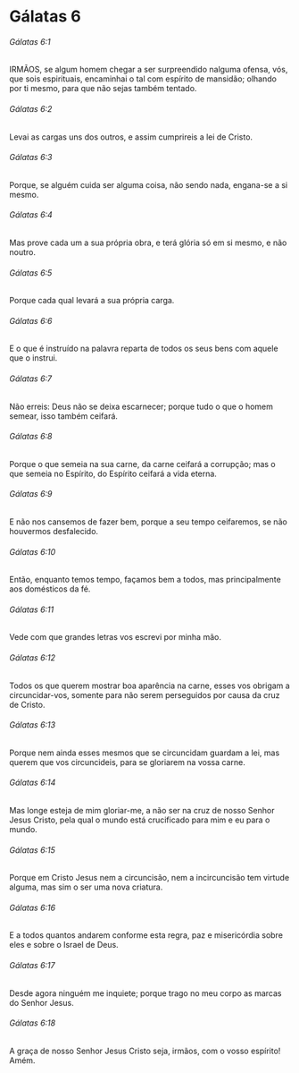 # Gálatas 6

###### Gálatas 6:1

IRMÃOS, se algum homem chegar a ser surpreendido nalguma ofensa, vós, que sois espirituais, encaminhai o tal com espírito de mansidão; olhando por ti mesmo, para que não sejas também tentado.

###### Gálatas 6:2

Levai as cargas uns dos outros, e assim cumprireis a lei de Cristo.

###### Gálatas 6:3

Porque, se alguém cuida ser alguma coisa, não sendo nada, engana-se a si mesmo.

###### Gálatas 6:4

Mas prove cada um a sua própria obra, e terá glória só em si mesmo, e não noutro.

###### Gálatas 6:5

Porque cada qual levará a sua própria carga.

###### Gálatas 6:6

E o que é instruído na palavra reparta de todos os seus bens com aquele que o instrui.

###### Gálatas 6:7

Não erreis: Deus não se deixa escarnecer; porque tudo o que o homem semear, isso também ceifará.

###### Gálatas 6:8

Porque o que semeia na sua carne, da carne ceifará a corrupção; mas o que semeia no Espírito, do Espírito ceifará a vida eterna.

###### Gálatas 6:9

E não nos cansemos de fazer bem, porque a seu tempo ceifaremos, se não houvermos desfalecido.

###### Gálatas 6:10

Então, enquanto temos tempo, façamos bem a todos, mas principalmente aos domésticos da fé.

###### Gálatas 6:11

Vede com que grandes letras vos escrevi por minha mão.

###### Gálatas 6:12

Todos os que querem mostrar boa aparência na carne, esses vos obrigam a circuncidar-vos, somente para não serem perseguidos por causa da cruz de Cristo.

###### Gálatas 6:13

Porque nem ainda esses mesmos que se circuncidam guardam a lei, mas querem que vos circuncideis, para se gloriarem na vossa carne.

###### Gálatas 6:14

Mas longe esteja de mim gloriar-me, a não ser na cruz de nosso Senhor Jesus Cristo, pela qual o mundo está crucificado para mim e eu para o mundo.

###### Gálatas 6:15

Porque em Cristo Jesus nem a circuncisão, nem a incircuncisão tem virtude alguma, mas sim o ser uma nova criatura.

###### Gálatas 6:16

E a todos quantos andarem conforme esta regra, paz e misericórdia sobre eles e sobre o Israel de Deus.

###### Gálatas 6:17

Desde agora ninguém me inquiete; porque trago no meu corpo as marcas do Senhor Jesus.

###### Gálatas 6:18

A graça de nosso Senhor Jesus Cristo seja, irmãos, com o vosso espírito! Amém.

